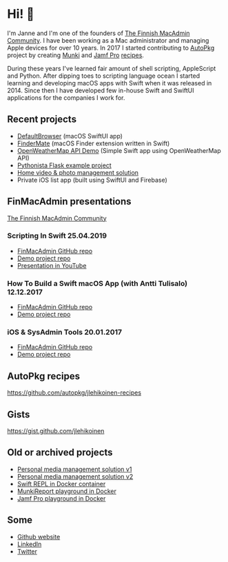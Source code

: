 # Hi! 👋

I'm Janne and I'm one of the founders of [The Finnish MacAdmin Community](http://macadmin.fi). I have been working as a Mac administrator and managing Apple devices for over 10 years. In 2017 I started contributing to [AutoPkg](https://github.com/autopkg) project by creating [Munki](https://github.com/munki/munki) and [Jamf Pro](https://www.jamf.com/products/jamf-pro/) [recipes](https://github.com/autopkg/jlehikoinen-recipes). 

During these years I've learned fair amount of shell scripting, AppleScript and Python. After dipping toes to scripting language ocean I started learning and developing macOS apps with Swift when it was released in 2014. Since then I have developed few in-house Swift and SwiftUI applications for the companies I work for.

## Recent projects

- [DefaultBrowser](https://github.com/jlehikoinen/DefaultBrowser) (macOS SwiftUI app)
- [FinderMate](https://github.com/jlehikoinen/FinderMate) (macOS Finder extension written in Swift)
- [OpenWeatherMap API Demo](https://github.com/jlehikoinen/openweathermap-api-demo) (Simple Swift app using OpenWeatherMap API)
- [Pythonista Flask example project](https://github.com/jlehikoinen/pythonista-flask-example)
- [Home video & photo management solution](https://jlehikoinen.github.io/md/video_and_photo_management.html)
- Private iOS list app (built using SwiftUI and Firebase)

## FinMacAdmin presentations

[The Finnish MacAdmin Community](http://macadmin.fi)

### Scripting In Swift 25.04.2019

- [FinMacAdmin GitHub repo](https://github.com/macadminfi/finmacadmin2019_pt1/tree/master/ScriptingInSwift)
- [Demo project repo](https://github.com/jlehikoinen/ScriptingInSwiftDemo)
- [Presentation in YouTube](https://www.youtube.com/watch?v=DgSa2L2xz6M)

### How To Build a Swift macOS App (with Antti Tulisalo) 12.12.2017

- [FinMacAdmin GitHub repo](https://github.com/macadminfi/finmacadmin2017_pt2/tree/master/HowToBuildSwiftmacOSApp)
- [Demo project repo](https://github.com/jlehikoinen/DemoApp)

### iOS & SysAdmin Tools 20.01.2017

- [FinMacAdmin GitHub repo](https://github.com/macadminfi/finmacadmin2017/tree/master/ios_janne_lehikoinen)
- [Demo project repo](https://github.com/jlehikoinen/pythonista-flask-example)

## AutoPkg recipes

https://github.com/autopkg/jlehikoinen-recipes

## Gists

https://gist.github.com/jlehikoinen

## Old or archived projects

- [Personal media management solution v1](https://github.com/jlehikoinen/media-management-helper)
- [Personal media management solution v2](https://github.com/jlehikoinen/db-mover)
- [Swift REPL in Docker container](https://github.com/jlehikoinen/swift-repl)
- [MunkiReport playground in Docker](https://github.com/jlehikoinen/munkireport-playground)
- [Jamf Pro playground in Docker](https://github.com/jlehikoinen/jss-playground)

## Some

- [Github website](https://jlehikoinen.github.io)
- [LinkedIn](https://fi.linkedin.com/in/jlehikoinen)
- [Twitter](https://twitter.com/fatmrcrab) 
